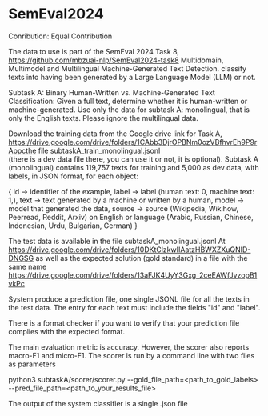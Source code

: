 # SemEval2024

Conribution: Equal Contribution

The data to use is part of the SemEval 2024 Task 8, https://github.com/mbzuai-nlp/SemEval2024-task8 Multidomain, Multimodel and Multilingual Machine-Generated Text Detection. classify texts into having been generated by a Large Language Model (LLM) or not.

Subtask A: Binary Human-Written vs. Machine-Generated Text Classification: Given a full text, determine whether it is human-written or machine-generated. Use only the data for subtask A: monolingual, that is only the English texts. Please ignore the multilingual data.

Download the training data from the Google drive link for Task A, https://drive.google.com/drive/folders/1CAbb3DjrOPBNm0ozVBfhvrEh9P9rAppcthe file subtaskA_train_monolingual.jsonl  
(there is a dev data file there, you can use it or not, it is optional). 
Subtask A (monolingual) contains 119,757 texts for training and 5,000 as dev data, with labels, in JSON format, for each object:

{
  id -> identifier of the example,
  label -> label (human text: 0, machine text: 1,),
  text -> text generated by a machine or written by a human,
  model -> model that generated the data,
  source -> source (Wikipedia, Wikihow, Peerread, Reddit, Arxiv)  on English or language (Arabic, Russian, Chinese, Indonesian, Urdu, Bulgarian, German)
}

 
The test data is available in the file subtaskA_monolingual.jsonl At https://drive.google.com/drive/folders/10DKtClzkwIIAatzHBWXZXuQNID-DNGSG as well as the expected solution (gold standard) in a file with the same name
https://drive.google.com/drive/folders/13aFJK4UyY3Gxg_2ceEAWfJvzopB1vkPc

System produce a prediction file, one single JSONL file for all the texts in the test data. The entry for each text must include the fields "id" and "label".

There is a format checker if you want to verify that your prediction file complies with the expected format. 
 
The main evaluation metric is accuracy. However, the scorer also reports macro-F1 and micro-F1. The scorer is run by a command line with two files as parameters 

python3 subtaskA/scorer/scorer.py --gold_file_path=<path_to_gold_labels> --pred_file_path=<path_to_your_results_file>

The output of the system classifier is a single .json file
